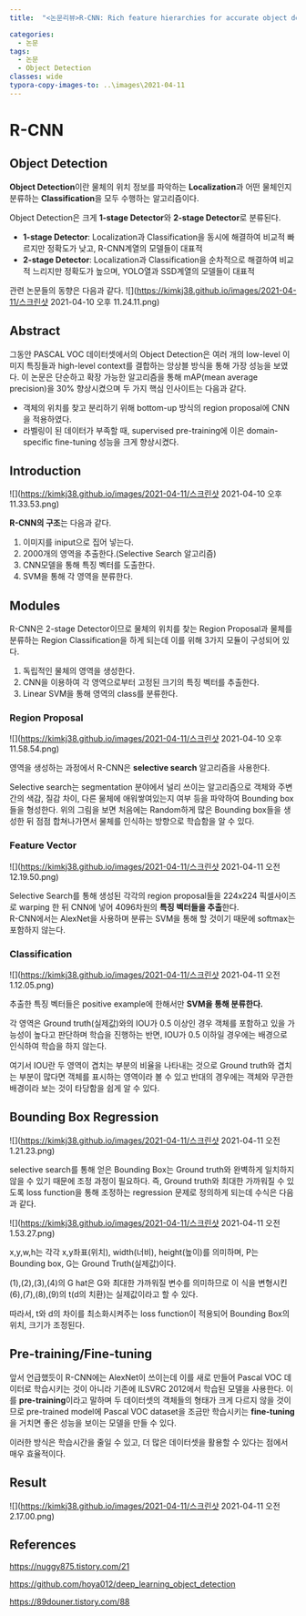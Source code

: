 ```yaml
---
title:  "<논문리뷰>R-CNN: Rich feature hierarchies for accurate object detection and semantic segmentation"

categories:
  - 논문
tags:
  - 논문
  - Object Detection
classes: wide
typora-copy-images-to: ..\images\2021-04-11
---
```


# R-CNN
  
  
## Object Detection
**Object Detection**이란 물체의 위치 정보를 파악하는 **Localization**과 어떤 물체인지 분류하는 **Classification**을 모두 수행하는 알고리즘이다.   
  
Object Detection은 크게 **1-stage Detector**와 **2-stage Detector**로 분류된다.  
  
- **1-stage Detector**: Localization과 Classification을 동시에 해결하여 비교적 빠르지만 정확도가 낮고, R-CNN계열의 모델들이 대표적
- **2-stage Detector**: Localization과 Classification을 순차적으로 해결하여 비교적 느리지만 정확도가 높으며, YOLO열과 SSD계열의 모델들이 대표적
  
관련 논문들의 동향은 다음과 같다.
![](https://kimkj38.github.io/images/2021-04-11/스크린샷 2021-04-10 오후 11.24.11.png)

  
## Abstract
그동안 PASCAL VOC 데이터셋에서의 Object Detection은 여러 개의 low-level 이미지 특징들과 high-level context를 결합하는 앙상블 방식을 통해 가장 성능을 보였다. 이 논문은 단순하고 확장 가능한
알고리즘을 통해 mAP(mean average precision)을 30% 향상시켰으며 두 가지 핵심 인사이트는 다음과 같다.
- 객체의 위치를 찾고 분리하기 위해 bottom-up 방식의 region proposal에 CNN을 적용하였다.
- 라벨링이 된 데이터가 부족할 때, supervised pre-training에 이은 domain-specific fine-tuning 성능을 크게 향상시켰다.

## Introduction
![](https://kimkj38.github.io/images/2021-04-11/스크린샷 2021-04-10 오후 11.33.53.png)

**R-CNN의 구조**는 다음과 같다.  
1. 이미지를 iniput으로 집어 넣는다.  
2. 2000개의 영역을 추출한다.(Selective Search 알고리즘)  
3. CNN모델을 통해 특징 벡터를 도출한다.  
4. SVM을 통해 각 영역을 분류한다.  
  
  
## Modules
R-CNN은 2-stage Detector이므로 물체의 위치를 찾는 Region Proposal과 물체를 분류하는 Region Classification을 하게 되는데 이를 위해 3가지 모듈이 구성되어 있다.
1. 독립적인 물체의 영역을 생성한다.  
2. CNN을 이용하여 각 영역으로부터 고정된 크기의 특징 벡터를 추출한다.  
3. Linear SVM을 통해 영역의 class를 분류한다.  
  
### Region Proposal
![](https://kimkj38.github.io/images/2021-04-11/스크린샷 2021-04-10 오후 11.58.54.png)

영역을 생성하는 과정에서 R-CNN은 **selective search** 알고리즘을 사용한다.  
  
Selective search는 segmentation 분야에서 널리 쓰이는 알고리즘으로 객체와 주변간의 색감, 질감 차이, 다른 물체에 애워쌓여있는지 여부 등을 파악하여 Bounding box들을 형성한다.
위의 그림을 보면 처음에는 Random하게 많은 Bounding box들을 생성한 뒤 점점 합쳐나가면서 물체를 인식하는 방향으로 학습함을 알 수 있다.
  
### Feature Vector
![](https://kimkj38.github.io/images/2021-04-11/스크린샷 2021-04-11 오전 12.19.50.png)

Selective Search를 통해 생성된 각각의 region proposal들을 224x224 픽셀사이즈로 warping 한 뒤 CNN에 넣어 4096차원의 **특징 벡터들을 추출**한다.  
R-CNN에서는 AlexNet을 사용하며 분류는 SVM을 통해 할 것이기 때문에 softmax는 포함하지 않는다.
  
### Classification
![](https://kimkj38.github.io/images/2021-04-11/스크린샷 2021-04-11 오전 1.12.05.png)

추출한 특징 벡터들은 positive example에 한해서만 **SVM을 통해 분류한다.**  
  
각 영역은 Ground truth(실제값)와의 IOU가 0.5 이상인 경우 객체를 포함하고 있을 가능성이 높다고 판단하며 학습을 진행하는 반면, IOU가 0.5 이하일 경우에는 배경으로 인식하여 학습을 하지 않는다.
  
여기서 IOU란 두 영역이 겹치는 부분의 비율을 나타내는 것으로 Ground truth와 겹치는 부분이 많다면 객체를 표시하는 영역이라 볼 수 있고 반대의 경우에는 객체와 무관한 배경이라 보는 것이 타당함을 쉽게
알 수 있다.
  
  
## Bounding Box Regression
![](https://kimkj38.github.io/images/2021-04-11/스크린샷 2021-04-11 오전 1.21.23.png)


selective search를 통해 얻은 Bounding Box는 Ground truth와 완벽하게 일치하지 않을 수 있기 때문에 조정 과정이 필요하다. 즉, Ground truth와 최대한 가까워질 수 있도록 loss function을
통해 조정하는 regression 문제로 정의하게 되는데 수식은 다음과 같다.
  
![](https://kimkj38.github.io/images/2021-04-11/스크린샷 2021-04-11 오전 1.53.27.png)

x,y,w,h는 각각 x,y좌표(위치), width(너비), height(높이)를 의미하며, P는 Bounding box, G는 Ground Truth(실제값)이다.  
  
(1),(2),(3),(4)의 G hat은 G와 최대한 가까워질 변수를 의미하므로 이 식을 변형시킨 (6),(7),(8),(9)의 t(d의 치환)는 실제값이라고 할 수 있다.  
  
따라서, t와 d의 차이를 최소화시켜주는 loss function이 적용되어 Bounding Box의 위치, 크기가 조정된다.  
  
  
## Pre-training/Fine-tuning
앞서 언급했듯이 R-CNN에는 AlexNet이 쓰이는데 이를 새로 만들어 Pascal VOC 데이터로 학습시키는 것이 아니라 기존에 ILSVRC 2012에서 학습된 모델을 사용한다. 이를 **pre-training**이라고 말하며
두 데이터셋의 객체들의 형태가 크게 다르지 않을 것이므로 pre-trained model에 Pascal VOC dataset을 조금만 학습시키는 **fine-tuning**을 거치면 좋은 성능을 보이는 모델을 만들 수 있다.  
  
이러한 방식은 학습시간을 줄일 수 있고, 더 많은 데이터셋을 활용할 수 있다는 점에서 매우 효율적이다.
  
  
## Result
![](https://kimkj38.github.io/images/2021-04-11/스크린샷 2021-04-11 오전 2.17.00.png)
  
  
## References
<https://nuggy875.tistory.com/21>  

<https://github.com/hoya012/deep_learning_object_detection>  

<https://89douner.tistory.com/88>




